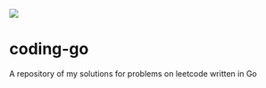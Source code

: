 ![](https://github.com/bharath23/coding-go/workflows/coding-go/badge.svg)
# coding-go
A repository of my solutions for problems on leetcode written in Go
